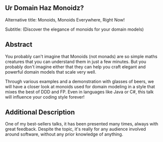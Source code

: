## Ur Domain Haz Monoidz?

Alternative title: Monoids, Monoids Everywhere, Right Now!

Subtitle: (Discover the elegance of monoids for your domain models)

## Abstract

You probably can't imagine that Monoids (not monads) are so simple maths creatures that you can understand them in just a few minutes. But you probably don't imagine either that they can help you craft elegant and powerful domain models that scale very well.

Through various examples and a demonstration with glasses of beers, we will have a closer look at monoids used for domain modeling in a style that mixes the best of DDD and FP. Even in languages like Java or C#, this talk will influence your coding style forever!

## Additional Description

One of my best-sellers talks, it has been presented many times, always with great feedback. Despite the topic, it's really for any audience involved around software, without any prior knowledge of anything.
